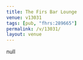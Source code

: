 ```yaml
---
title: The Firs Bar Lounge
venue: v13031
tags: [pub, "fhrs:289665"]
permalink: /v/13031/
layout: venue
---
```

null